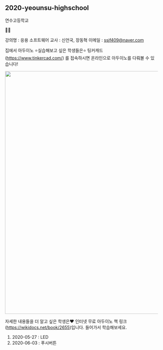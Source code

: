 ## 2020-yeounsu-highschool

연수고등학교

👨‍💻

강의명 : 응용 소프트웨어
교사 : 신언국, 장동혁
이메일 : ssjf409@naver.com


집에서 아두이노 ⭐실습해보고 싶은 학생들은⭐ 팅커캐드(https://www.tinkercad.com/) 를 접속하시면 온라인으로 아두이노를 다뤄볼 수 있습니다!

<img width="800" src="https://user-images.githubusercontent.com/35087350/83359961-c6a16f80-a3b8-11ea-997c-0077420f2219.png">


자세한 내용들을 더 알고 싶은 학생은❤️
인터넷 무료 아두이노 책 링크(https://wikidocs.net/book/2655)입니다. 들어가서 학습해보세요.


1. 2020-05-27 : LED
2. 2020-06-03 : 푸시버튼
